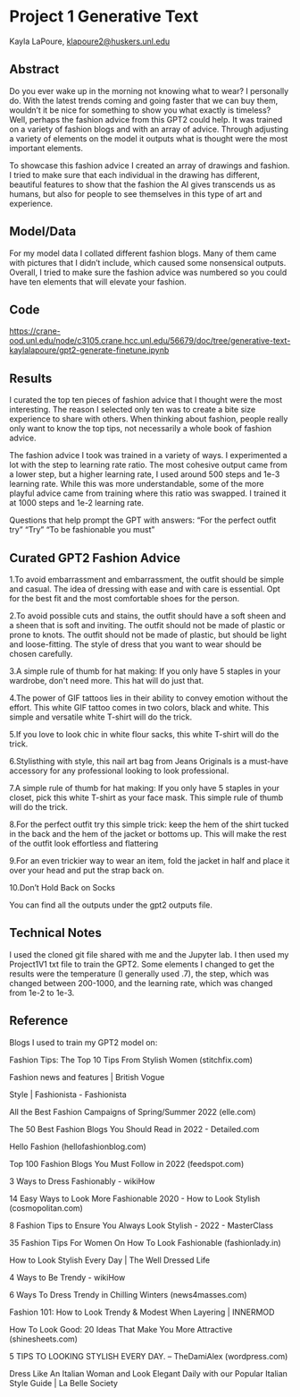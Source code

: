 # Project 1 Generative Text

Kayla LaPoure, klapoure2@huskers.unl.edu


## Abstract
Do you ever wake up in the morning not knowing what to wear? I personally do. With the latest trends coming and going faster that we can buy them, wouldn’t it be nice for something to show you what exactly is timeless? Well, perhaps the fashion advice from this GPT2 could help. It was trained on a variety of fashion blogs and with an array of advice. Through adjusting a variety of elements on the model it outputs what is thought were the most important elements.

To showcase this fashion advice I created an array of drawings and fashion. I tried to make sure that each individual in the drawing has different, beautiful features to show that the fashion the AI gives transcends us as humans, but also for people to see themselves in this type of art and experience.


## Model/Data

For my model data I collated different fashion blogs. Many of them came with pictures that I didn’t include, which caused some nonsensical outputs. Overall, I tried to make sure the fashion advice was numbered so you could have ten elements that will elevate your fashion.

## Code

https://crane-ood.unl.edu/node/c3105.crane.hcc.unl.edu/56679/doc/tree/generative-text-kaylalapoure/gpt2-generate-finetune.ipynb

## Results

I curated the top ten pieces of fashion advice that I thought were the most interesting. The reason I selected only ten was to create a bite size experience to share with others. When thinking about fashion, people really only want to know the top tips, not necessarily a whole book of fashion advice. 

The fashion advice I took was trained in a variety of ways. I experimented a lot with the step to learning rate ratio. The most cohesive output came from a lower step, but a higher learning rate, I used around 500 steps and 1e-3 learning rate. While this was more understandable, some of the more playful advice came from training where this ratio was swapped. I trained it at 1000 steps and 1e-2 learning rate. 

Questions that help prompt the GPT with answers:
“For the perfect outfit try”
“Try”
“To be fashionable you must”

## Curated GPT2 Fashion Advice

1.To avoid embarrassment and embarrassment, the outfit should be simple and casual. The idea of dressing with ease and with care is essential. Opt for the best fit and the most comfortable shoes for the person.

2.To avoid possible cuts and stains, the outfit should have a soft sheen and a sheen that is soft and inviting. The outfit should not be made of plastic or prone to knots. The outfit should not be made of plastic, but should be light and loose-fitting. The style of dress that you want to wear should be chosen carefully.

3.A simple rule of thumb for hat making: If you only have 5 staples in your wardrobe, don't need more. This hat will do just that.

4.The power of GIF tattoos lies in their ability to convey emotion without the effort. This white GIF tattoo comes in two colors, black and white. This simple and versatile white T-shirt will do the trick.

5.If you love to look chic in white flour sacks, this white T-shirt will do the trick.

6.Stylisthing with style, this nail art bag from Jeans Originals is a must-have accessory for any professional looking to look professional. 

7.A simple rule of thumb for hat making: If you only have 5 staples in your closet, pick this white T-shirt as your face mask. This simple rule of thumb will do the trick. 

8.For the perfect outfit try this simple trick: keep the hem of the shirt tucked in the back and the hem of the jacket or bottoms up. This will make the rest of the outfit look effortless and flattering 

9.For an even trickier way to wear an item, fold the jacket in half and place it over your head and put the strap back on.

10.Don’t Hold Back on Socks


You can find all the outputs under the gpt2 outputs file.


## Technical Notes


I used the cloned git file shared with me and the Jupyter lab. I then used my Project1V1 txt file to train the GPT2. Some elements I changed to get the results were the temperature (I generally used .7), the step, which was changed between 200-1000, and the learning rate, which was changed from 1e-2 to 1e-3.


## Reference
Blogs I used to train my GPT2 model on:

Fashion Tips: The Top 10 Tips From Stylish Women (stitchfix.com)

Fashion news and features | British Vogue

Style | Fashionista - Fashionista

All the Best Fashion Campaigns of Spring/Summer 2022 (elle.com)

The 50 Best Fashion Blogs You Should Read in 2022 - Detailed.com

Hello Fashion (hellofashionblog.com)

Top 100 Fashion Blogs You Must Follow in 2022 (feedspot.com)

3 Ways to Dress Fashionably - wikiHow

14 Easy Ways to Look More Fashionable 2020 - How to Look Stylish (cosmopolitan.com)

8 Fashion Tips to Ensure You Always Look Stylish - 2022 - MasterClass

35 Fashion Tips For Women On How To Look Fashionable (fashionlady.in)

How to Look Stylish Every Day | The Well Dressed Life

4 Ways to Be Trendy - wikiHow

6 Ways To Dress Trendy in Chilling Winters (news4masses.com)

Fashion 101: How to Look Trendy & Modest When Layering | INNERMOD

How To Look Good: 20 Ideas That Make You More Attractive (shinesheets.com)

5 TIPS TO LOOKING STYLISH EVERY DAY. – TheDamiAlex (wordpress.com)

Dress Like An Italian Woman and Look Elegant Daily with our Popular Italian Style Guide | La Belle Society

